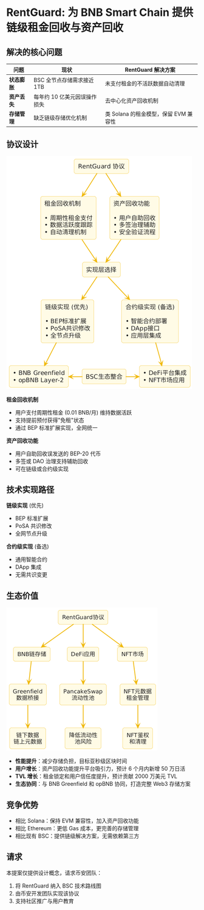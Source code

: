 # RentGuard: 为 BNB Smart Chain 提供链级租金回收与资产回收

## 解决的核心问题

| 问题 | 现状 | RentGuard 解决方案 |
|------|------|-------------------|
| **状态膨胀** | BSC 全节点存储需求接近 1TB | 未支付租金的不活跃数据自动清理 |
| **资产丢失** | 每年约 10 亿美元因误操作损失 | 去中心化资产回收机制 |
| **存储管理** | 缺乏链级存储优化机制 | 类 Solana 的租金模型，保留 EVM 兼容性 |

## 协议设计

![RentGuard 协议架构图](images/rentguard_architecture_zh.png)

**租金回收机制**
- 用户支付周期性租金 (0.01 BNB/月) 维持数据活跃
- 支持提前预付获得"免租"状态
- 通过 BEP 标准扩展实现，全网统一

**资产回收功能**
- 用户自助回收误发送的 BEP-20 代币
- 多签或 DAO 治理支持辅助回收
- 可在链级或合约级实现

## 技术实现路径

**链级实现** (优先)
- BEP 标准扩展
- PoSA 共识修改
- 全网节点升级

**合约级实现** (备选)
- 通用智能合约
- DApp 集成
- 无需共识变更

## 生态价值

![与BSC生态系统集成图](images/rentguard_ecosystem_zh.png)

- **性能提升**：减少存储负担，目标亚秒级区块时间
- **用户增长**：资产回收功能提升平台吸引力，预计 6 个月内新增 50 万日活
- **TVL 增长**：租金锁定和用户信任度提升，预计贡献 2000 万美元 TVL
- **生态协同**：与 BNB Greenfield 和 opBNB 协同，打造完整 Web3 存储方案

## 竞争优势

- 相比 Solana：保持 EVM 兼容性，加入资产回收功能
- 相比 Ethereum：更低 Gas 成本，更完善的存储管理
- 相比现有 BSC：提供链级解决方案，无需依赖第三方

## 请求

本提案仅提供设计概念，请求币安团队：
1. 将 RentGuard 纳入 BSC 技术路线图
2. 由币安开发团队实现该协议
3. 支持社区推广与用户教育

